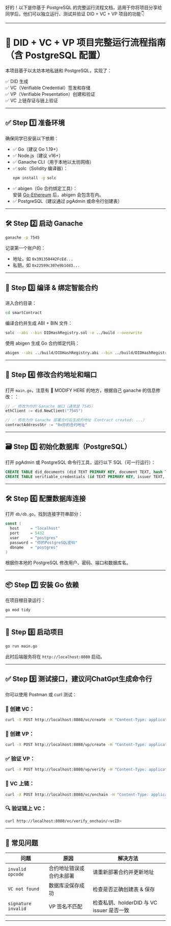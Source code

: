 好的！以下是你基于 PostgreSQL 的完整运行流程文档，适用于你将项目分享给同学后，他们可以独立运行、测试并验证 DID + VC + VP 项目的功能👇

---

# 🧪 DID + VC + VP 项目完整运行流程指南（含 PostgreSQL 配置）

本项目基于以太坊本地私链和 PostgreSQL，实现了：

✅ DID 生成  
✅ VC（Verifiable Credential）签发和存储  
✅ VP（Verifiable Presentation）创建和验证  
✅ VC 上链存证与链上验证  

---

## ✅ Step 1️⃣ 准备环境

确保同学已安装以下依赖：

- ✅ Go（建议 Go 1.19+）
- ✅ Node.js（建议 v16+）
- ✅ Ganache CLI（用于本地以太坊网络）
- ✅ solc（Solidity 编译器）：  
  ```bash
  npm install -g solc
  ```
- ✅ abigen（Go 合约绑定工具）：  
  安装 [Go-Ethereum](https://geth.ethereum.org/downloads) 后，abigen 会包含在内。
- ✅ PostgreSQL（建议通过 pgAdmin 或命令行创建表）

---

## 🛠️ Step 2️⃣ 启动 Ganache

```bash
ganache -p 7545
```

记录第一个账户的：

- 地址，如 `0x391358442FcEd...`
- 私钥，如 `0x22599c307e9b1dd3...`

---

## 🧱 Step 3️⃣ 编译 & 绑定智能合约

进入合约目录：

```bash
cd smartContract
```

编译合约并生成 ABI + BIN 文件：

```bash
solc --abi --bin DIDHashRegistry.sol -o ../build --overwrite
```

使用 abigen 生成 Go 合约绑定代码：

```bash
abigen --abi ../build/DIDHashRegistry.abi --bin ../build/DIDHashRegistry.bin --pkg contracts --out ../contracts/DIDHashRegistry.go
```

---

## 🔗 Step 4️⃣ 修改合约地址和端口

打开 `main.go`，注意有 🔧 MODIFY HERE 的地方，根据自己 ganache 的信息修改：：

```go
// ✅ 修改为你的 Ganache 端口（通常是 7545）
ethClient := did.NewClient("7545")

// ✅ 修改为你 Ganache 部署合约后生成的地址（Contract created: ...）
contractAddressStr := "0x你的合约地址"
```

---

## 🗃️ Step 5️⃣ 初始化数据库（PostgreSQL）

打开 pgAdmin 或 PostgreSQL 命令行工具，运行以下 SQL（可一行运行）：

```sql
CREATE TABLE did_documents (did TEXT PRIMARY KEY, document TEXT, hash TEXT, owner TEXT, updated_at TIMESTAMP DEFAULT CURRENT_TIMESTAMP);
CREATE TABLE verifiable_credentials (id TEXT PRIMARY KEY, issuer TEXT, subject TEXT, claims JSONB, issuance_date TIMESTAMP, signature TEXT, raw JSONB);
```

---

## 🛠️ Step 6️⃣ 配置数据库连接

打开 `db/db.go`，找到连接字符串部分：

```go
const (
  host     = "localhost"
  port     = 5432
  user     = "postgres"
  password = "你的PostgreSQL密码"
  dbname   = "postgres"
)
```

根据你本地的 PostgreSQL 修改用户、密码、端口和数据库名。

---

## 📦 Step 7️⃣ 安装 Go 依赖

在项目根目录运行：

```bash
go mod tidy
```

---

## 🚀 Step 8️⃣ 启动项目

```bash
go run main.go
```

此时后端服务将在 `http://localhost:8080` 启动。

---

## ✅ Step 9️⃣ 测试接口，建议问ChatGpt生成命令行

你可以使用 Postman 或 curl 测试：

### 📄 创建 VC：

```bash
curl -X POST http://localhost:8080/vc/create -H "Content-Type: application/json" -d "{\"subjectDID\": \"did:ethr:0xabcabcabcabcabcabcabcabcabcabcabcabcabca\", \"claims\": {\"name\": \"Alice\", \"degree\": \"Master of Blockchain\"}}"
```

### 🪪 创建 VP：

```bash
curl -X POST http://localhost:8080/vp/create -H "Content-Type: application/json" -d "{\"vcID\": \"<替换为上一步返回的vcID>\", \"fields\": [\"name\"], \"holderDID\": \"did:ethr:<Ganache账户地址>\"}"
```

### ✅ 验证 VP：

```bash
curl -X POST http://localhost:8080/vp/verify -H "Content-Type: application/json" -d "{\"vp\": {<替换为上一步返回的完整VP对象>}}"
```

### 🔗 VC 上链：

```bash
curl -X POST http://localhost:8080/vc/onchain -H "Content-Type: application/json" -d "{\"vcID\": \"<vcID>\", \"privateKey\": \"<Ganache私钥>\"}"
```

### 🔍 验证链上 VC：

```bash
curl http://localhost:8080/vc/verify_onchain/<vcID>
```

---

## 🧠 常见问题

| 问题 | 原因 | 解决方法 |
|------|------|----------|
| `invalid opcode` | 合约地址错误或合约未部署 | 请重新部署合约并更新地址 |
| `VC not found` | 数据库没保存成功 | 检查是否正确创建表 & 保存 |
| `signature invalid` | VP 签名不匹配 | 检查私钥、holderDID 与 VC issuer 是否一致 |

---
